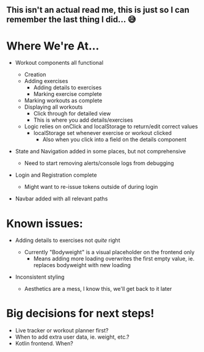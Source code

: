 ## This isn't an actual read me, this is just so I can remember the last thing I did... 😅

# **Where We're At...**

- Workout components all functional
    - Creation
    - Adding exercises
        - Adding details to exercises
        - Marking exercise complete
    - Marking workouts as complete
    - Displaying all workouts
        - Click through for detailed view
        - This is where you add details/exercises
    - Logic relies on onClick and localStorage to return/edit correct values
        - localStorage set whenever exercise or workout clicked
            - Also when you click into a field on the details component

- State and Navigation added in some places, but not comprehensive
    - Need to start removing alerts/console logs from debugging

- Login and Registration complete
    - Might want to re-issue tokens outside of during login

- Navbar added with all relevant paths

# Known issues:

- Adding details to exercises not _quite_ right
    - Currently "Bodyweight" is a visual placeholder on the frontend only
        - Means adding more loading overwrites the first empty value, ie. replaces bodyweight with new loading

- Inconsistent styling
    - Aesthetics are a mess, I know this, we'll get back to it later

# Big decisions for next steps!

- Live tracker or workout planner first?
- When to add extra user data, ie. weight, etc.?
- Kotlin frontend. When?
    